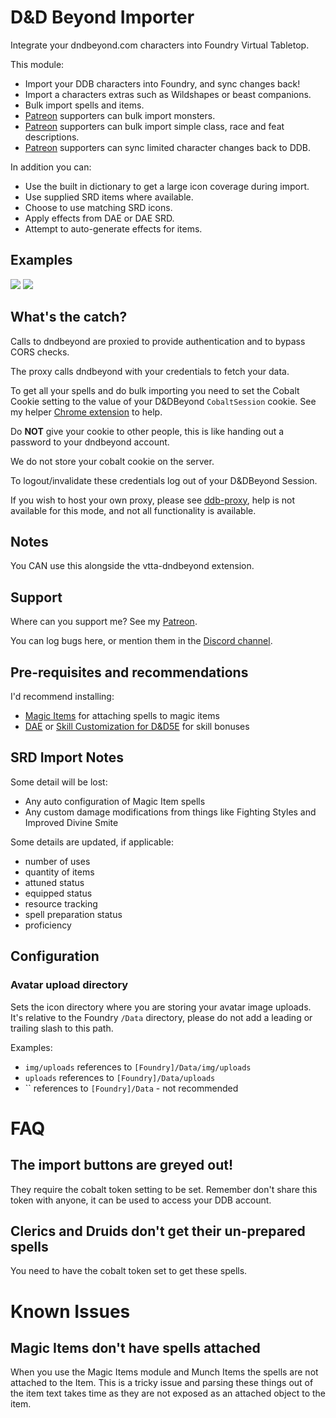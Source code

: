 # D&D Beyond Importer

Integrate your dndbeyond.com characters into Foundry Virtual Tabletop.

This module:
* Import your DDB characters into Foundry, and sync changes back!
* Import a characters extras such as Wildshapes or beast companions.
* Bulk import spells and items.
* [Patreon](https://patreon.com/mrprimate) supporters can bulk import monsters.
* [Patreon](https://patreon.com/mrprimate) supporters can bulk import simple class, race and feat descriptions.
* [Patreon](https://patreon.com/mrprimate) supporters can sync limited character changes back to DDB.

In addition you can:

- Use the built in dictionary to get a large icon coverage during import.
- Use supplied SRD items where available.
- Choose to use matching SRD icons.
- Apply effects from DAE or DAE SRD.
- Attempt to auto-generate effects for items.

## Examples

![](./docs/bulk-spell-import.gif)
![](./docs/sync.gif)

## What's the catch?

Calls to dndbeyond are proxied to provide authentication and to bypass CORS checks.

The proxy calls dndbeyond with your credentials to fetch your data.

To get all your spells and do bulk importing you need to set the Cobalt Cookie setting to the value of your D&DBeyond `CobaltSession` cookie. See my helper [Chrome extension](https://github.com/mrprimate/ddb-importer-chrome) to help.

Do **NOT** give your cookie to other people, this is like handing out a password to your dndbeyond account.

We do not store your cobalt cookie on the server.

To logout/invalidate these credentials log out of your D&DBeyond Session.

If you wish to host your own proxy, please see [ddb-proxy](https://github.com/mrprimate/ddb-proxy), help is not available for this mode, and not all functionality is available.

## Notes

You CAN use this alongside the vtta-dndbeyond extension.

## Support

Where can you support me? See my [Patreon](https://patreon.com/mrprimate).

You can log bugs here, or mention them in the [Discord channel](https://discord.gg/WzPuRuDJVP).

## Pre-requisites and recommendations

I'd recommend installing:

- [Magic Items](https://foundryvtt.com/packages/magicitems/) for attaching spells to magic items
- [DAE](https://foundryvtt.com/packages/dae/) or [Skill Customization for D&D5E](https://foundryvtt.com/packages/skill-customization-5e/) for skill bonuses

## SRD Import Notes

Some detail will be lost:

* Any auto configuration of Magic Item spells
* Any custom damage modifications from things like Fighting Styles and Improved Divine Smite

Some details are updated, if applicable:

* number of uses
* quantity of items
* attuned status
* equipped status
* resource tracking
* spell preparation status
* proficiency


## Configuration

### Avatar upload directory

Sets the icon directory where you are storing your avatar image uploads. It's relative to the Foundry `/Data` directory, please do not add a leading or trailing slash to this path.

Examples:

- `img/uploads` references to `[Foundry]/Data/img/uploads`
- `uploads` references to `[Foundry]/Data/uploads`
- `` references to `[Foundry]/Data` - not recommended

# FAQ


## The import buttons are greyed out!

They require the cobalt token setting to be set.
Remember don't share this token with anyone, it can be used to access your DDB account.

## Clerics and Druids don't get their un-prepared spells

You need to have the cobalt token set to get these spells.

# Known Issues


## Magic Items don't have spells attached

When you use the Magic Items module and Munch Items the spells are not attached to the Item.
This is a tricky issue and parsing these things out of the item text takes time as they are not exposed as an attached object to the item.

